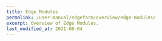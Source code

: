 ```yaml
---
title: Edge Modules
permalink: /user-manual/edgefarm/overview/edge-modules/
excerpt: Overview of Edge Modules.
last_modified_at: 2021-08-04
---
```

